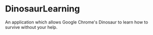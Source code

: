# DinosaurLearning
An application which allows Google Chrome's Dinosaur to learn how to survive without your help.
